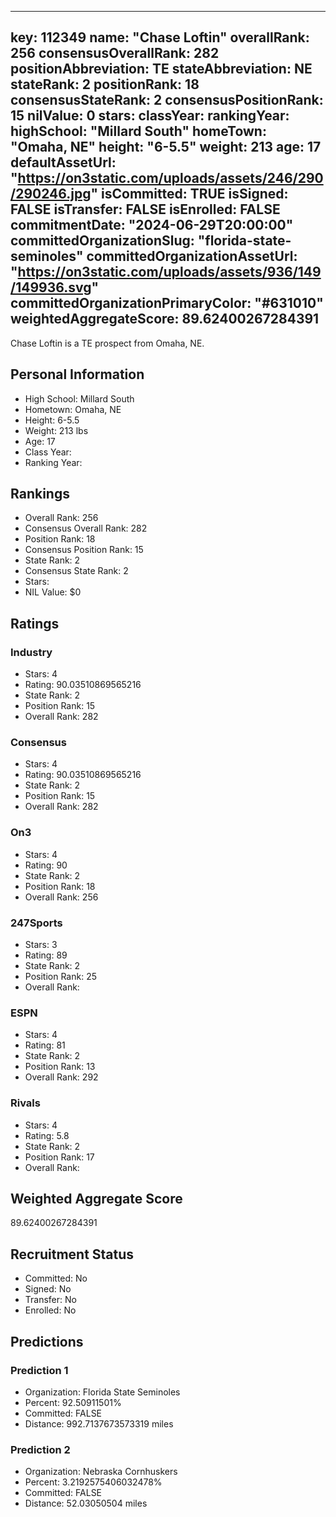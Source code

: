 ---
  key: 112349
  name: "Chase Loftin"
  overallRank: 256
  consensusOverallRank: 282
  positionAbbreviation: TE
  stateAbbreviation: NE
  stateRank: 2
  positionRank: 18
  consensusStateRank: 2
  consensusPositionRank: 15
  nilValue: 0
  stars: 
  classYear: 
  rankingYear: 
  highSchool: "Millard South"
  homeTown: "Omaha, NE"
  height: "6-5.5"
  weight: 213
  age: 17
  defaultAssetUrl: "https://on3static.com/uploads/assets/246/290/290246.jpg"
  isCommitted: TRUE
  isSigned: FALSE
  isTransfer: FALSE
  isEnrolled: FALSE
  commitmentDate: "2024-06-29T20:00:00"
  committedOrganizationSlug: "florida-state-seminoles"
  committedOrganizationAssetUrl: "https://on3static.com/uploads/assets/936/149/149936.svg"
  committedOrganizationPrimaryColor: "#631010"
  weightedAggregateScore: 89.62400267284391
  ---
  
  Chase Loftin is a TE prospect from Omaha, NE.
  
  ## Personal Information
  - High School: Millard South
  - Hometown: Omaha, NE
  - Height: 6-5.5
  - Weight: 213 lbs
  - Age: 17
  - Class Year: 
  - Ranking Year: 
  
  ## Rankings
  - Overall Rank: 256
  - Consensus Overall Rank: 282
  - Position Rank: 18
  - Consensus Position Rank: 15
  - State Rank: 2
  - Consensus State Rank: 2
  - Stars: 
  - NIL Value: $0
  
  ## Ratings
  
  ### Industry
  - Stars: 4
  - Rating: 90.03510869565216
  - State Rank: 2
  - Position Rank: 15
  - Overall Rank: 282
  
  ### Consensus
  - Stars: 4
  - Rating: 90.03510869565216
  - State Rank: 2
  - Position Rank: 15
  - Overall Rank: 282
  
  ### On3
  - Stars: 4
  - Rating: 90
  - State Rank: 2
  - Position Rank: 18
  - Overall Rank: 256
  
  ### 247Sports
  - Stars: 3
  - Rating: 89
  - State Rank: 2
  - Position Rank: 25
  - Overall Rank: 
  
  ### ESPN
  - Stars: 4
  - Rating: 81
  - State Rank: 2
  - Position Rank: 13
  - Overall Rank: 292
  
  ### Rivals
  - Stars: 4
  - Rating: 5.8
  - State Rank: 2
  - Position Rank: 17
  - Overall Rank: 
  
  ## Weighted Aggregate Score
  89.62400267284391
  
  ## Recruitment Status
  - Committed: No
  - Signed: No
  - Transfer: No
  - Enrolled: No
  
  
  
  ## Predictions
  
  ### Prediction 1
  - Organization: Florida State Seminoles
  - Percent: 92.50911501%
  - Committed: FALSE
  - Distance: 992.7137673573319 miles
  
  ### Prediction 2
  - Organization: Nebraska Cornhuskers
  - Percent: 3.2192575406032478%
  - Committed: FALSE
  - Distance: 52.03050504 miles
  